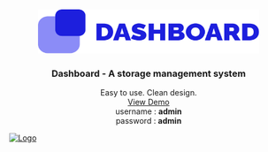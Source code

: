 <!-- PROJECT LOGO -->
<br />
<p align="center">
  <a href="https://github.com/devnart/gestion-inventaire">
    <img src="images/logo_dark.svg" alt="Logo" width="400" height="80">
  </a>

  <h3 align="center">Dashboard - A storage management system</h3>

  <p align="center">
    Easy to use. Clean design.
    <br />
    <a href="https://dashboard-on.herokuapp.com">View Demo</a>
  <br>
  username : <strong>admin</strong> <br>
  password : <strong>admin</strong>
  </p>
</p>

  <a href="https://github.com/devnart/gestion-inventaire">
    <img src="images/screenshot" alt="Logo">
  </a>
